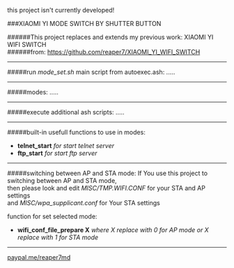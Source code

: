 this project isn't currently developed!



###XIAOMI YI MODE SWITCH BY SHUTTER BUTTON

######This project replaces and extends my previous work: XIAOMI YI WIFI SWITCH<br />
######from: https://github.com/reaper7/XIAOMI_YI_WIFI_SWITCH<br />
___
#####run _mode_set.sh_ main script from autoexec.ash:
.....

___
#####modes:
.....

___
#####execute additional ash scripts:
.....

___
#####built-in usefull functions to use in modes:
- **telnet_start** *for start telnet server*
- **ftp_start**    *for start ftp server*

___
#####switching between AP and STA mode:
If You use this project to switching between AP and STA mode,<br />
then please look and edit _MISC/TMP.WIFI.CONF_ for your STA and AP settings<br />
and _MISC/wpa_supplicant.conf_ for Your STA settings<br />

function for set selected mode:<br />
- **wifi_conf_file_prepare X** *where X replace with 0 for AP mode or X replace with 1 for STA mode*

___

[paypal.me/reaper7md](https://www.paypal.me/reaper7md)
